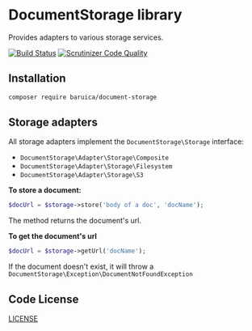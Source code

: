 # DocumentStorage library

Provides adapters to various storage services.

[![Build Status](https://img.shields.io/travis/baruica/document-storage.svg?style=flat-square)](https://travis-ci.org/baruica/document-storage)
[![Scrutinizer Code Quality](https://img.shields.io/scrutinizer/g/baruica/document-storage.svg?style=flat-square)](https://scrutinizer-ci.com/g/baruica/document-storage/?branch=master)

## Installation

```bash
composer require baruica/document-storage
```

## Storage adapters

All storage adapters implement the ```DocumentStorage\Storage``` interface:
- ```DocumentStorage\Adapter\Storage\Composite```
- ```DocumentStorage\Adapter\Storage\Filesystem```
- ```DocumentStorage\Adapter\Storage\S3```

**To store a document:**
```php
$docUrl = $storage->store('body of a doc', 'docName');
```
The method returns the document's url.

**To get the document's url**
```php
$docUrl = $storage->getUrl('docName');
```
If the document doesn't exist, it will throw a ```DocumentStorage\Exception\DocumentNotFoundException```

## Code License

[LICENSE](https://github.com/baruica/document-storage/blob/master/LICENSE)
